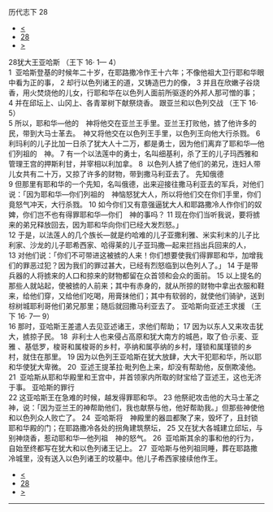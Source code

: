 ﻿





 历代志下 28




* [<](bible/2CH27.md)
* [28](bible/2CH.md)
* [>](bible/2CH29.md)



 
28犹大王亚哈斯 （王下
16·
1—
4）  
1  亚哈斯登基的时候年二十岁，在耶路撒冷作王十六年；不像他祖大卫行耶和华眼中看为正的事， 
2 却行以色列诸王的道，又铸造巴力的像， 
3 并且在欣嫩子谷烧香，用火焚烧他的儿女，行耶和华在以色列人面前所驱逐的外邦人那可憎的事； 
4 并在邱坛上、山冈上、各青翠树下献祭烧香。 跟亚兰和以色列交战 （王下
16·
5）  
5 所以，耶和华—他的　神将他交在亚兰王手里。亚兰王打败他，掳了他许多的民，带到大马士革去。　神又将他交在以色列王手里，以色列王向他大行杀戮。 
6  利玛利的儿子比加一日杀了犹大人十二万，都是勇士，因为他们离弃了耶和华—他们列祖的　神。 
7 有一个以法莲中的勇士，名叫细基利，杀了王的儿子玛西雅和管理王宫的押斯利甘，并宰相以利加拿。 
8  以色列人掳了他们的弟兄，连妇人带儿女共有二十万，又掠了许多的财物，带到撒马利亚去了。 先知俄德  
9 但那里有耶和华的一个先知，名叫俄德，出来迎接往撒马利亚去的军兵，对他们说：「因为耶和华—你们列祖的　神恼怒犹大人，所以将他们交在你们手里，你们竟怒气冲天，大行杀戮。 
10 如今你们又有意强逼犹大人和耶路撒冷人作你们的奴婢，你们岂不也有得罪耶和华—你们　神的事吗？ 
11 现在你们当听我说，要将掳来的弟兄释放回去，因为耶和华向你们已经大发烈怒。」  
12 于是，以法莲人的几个族长—就是约哈难的儿子亚撒利雅、米实利末的儿子比利家、沙龙的儿子耶希西家、哈得莱的儿子亚玛撒—起来拦挡出兵回来的人， 
13 对他们说：「你们不可带进这被掳的人来！你们想要使我们得罪耶和华，加增我们的罪恶过犯？因为我们的罪过甚大，已经有烈怒临到以色列人了。」 
14 于是带兵器的人将掳来的人口和掠来的财物都留在众首领和会众的面前。 
15 以上提名的那些人就站起，使被掳的人前来；其中有赤身的，就从所掠的财物中拿出衣服和鞋来，给他们穿，又给他们吃喝，用膏抹他们；其中有软弱的，就使他们骑驴，送到棕树城耶利哥他们弟兄那里；随后就回撒马利亚去了。 亚哈斯向亚述王求援 （王下
16·
7—
9）  
16 那时，亚哈斯王差遣人去见亚述诸王，求他们帮助； 
17 因为以东人又来攻击犹大，掳掠子民。 
18  非利士人也来侵占高原和犹大南方的城邑，取了伯·示麦、亚雅 、基低罗，梭哥和属梭哥的乡村，亭纳和属亭纳的乡村，瑾锁和属瑾锁的乡村，就住在那里。 
19 因为以色列王亚哈斯在犹大放肆，大大干犯耶和华，所以耶和华使犹大卑微。 
20  亚述王提革拉·毗列色上来，却没有帮助他，反倒欺凌他。 
21  亚哈斯从耶和华殿里和王宫中，并首领家内所取的财宝给了亚述王，这也无济于事。 亚哈斯的罪行  
22 这亚哈斯王在急难的时候，越发得罪耶和华。 
23 他祭祀攻击他的大马士革之神，说：「因为亚兰王的神帮助他们，我也献祭与他，他好帮助我。」但那些神使他和以色列众人败亡了。 
24  亚哈斯将　神殿里的器皿都聚了来，毁坏了，且封锁耶和华殿的门；在耶路撒冷各处的拐角建筑祭坛， 
25 又在犹大各城建立邱坛，与别神烧香，惹动耶和华—他列祖　神的怒气。 
26  亚哈斯其余的事和他的行为，自始至终都写在犹大和以色列诸王记上。 
27  亚哈斯与他列祖同睡，葬在耶路撒冷城里，没有送入以色列诸王的坟墓中。他儿子希西家接续他作王。 
* [<](bible/2CH27.md)
* [28](bible/2CH.md)
* [>](bible/2CH29.md)





---









